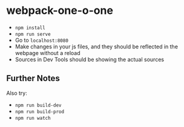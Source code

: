# webpack-one-o-one

- `npm install`
- `npm run serve`
- Go to `localhost:8080`
- Make changes in your js files, and they should be reflected in the webpage without a reload
- Sources in Dev Tools should be showing the actual sources

## Further Notes
Also try:
- `npm run build-dev`
- `npm run build-prod`
- `npm run watch`
